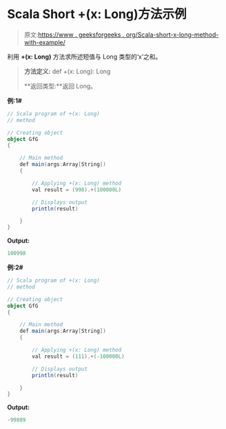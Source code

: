 # Scala Short +(x: Long)方法示例

> 原文:[https://www . geeksforgeeks . org/Scala-short-x-long-method-with-example/](https://www.geeksforgeeks.org/scala-short-x-long-method-with-example/)

利用 **+(x: Long)** 方法求所述短值与 Long 类型的‘x’之和。

> **方法定义:** def +(x: Long): Long
> 
> **返回类型:**返回 Long。

**例:1#**

```scala
// Scala program of +(x: Long)
// method

// Creating object
object GfG
{ 

    // Main method
    def main(args:Array[String])
    {

        // Applying +(x: Long) method 
        val result = (998).+(100000L)

        // Displays output
        println(result)

    }
} 
```

**Output:**

```scala
100998

```

**例:2#**

```scala
// Scala program of +(x: Long)
// method

// Creating object
object GfG
{ 

    // Main method
    def main(args:Array[String])
    {

        // Applying +(x: Long) method
        val result = (111).+(-100000L)

        // Displays output
        println(result)

    }
} 
```

**Output:**

```scala
-99889

```